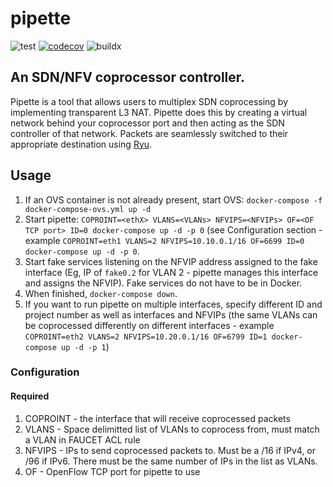 # pipette
![test](https://github.com/IQTLabs/pipette/workflows/test/badge.svg) [![codecov](https://codecov.io/gh/IQTLabs/pipette/branch/master/graph/badge.svg)](https://codecov.io/gh/IQTLabs/pipette) ![buildx](https://github.com/IQTLabs/pipette/workflows/buildx/badge.svg)

## An SDN/NFV coprocessor controller.
Pipette is a tool that allows users to multiplex SDN coprocessing by implementing transparent L3 NAT. Pipette does this by creating a virtual network behind your coprocessor port and then acting as the SDN controller of that network. Packets are seamlessly switched to their appropriate destination using [Ryu](https://osrg.github.io/ryu/).

## Usage

 1. If an OVS container is not already present, start OVS: `docker-compose -f docker-compose-ovs.yml up -d`
 1. Start pipette: `COPROINT=<ethX> VLANS=<VLANs> NFVIPS=<NFVIPs> OF=<OF TCP port> ID=0 docker-compose up -d -p 0` (see Configuration section - example `COPROINT=eth1 VLANS=2 NFVIPS=10.10.0.1/16 OF=6699 ID=0 docker-compose up -d -p 0`.
 1. Start fake services listening on the NFVIP address assigned to the fake interface (Eg, IP of `fake0.2` for VLAN 2 - pipette manages this interface and assigns the NFVIP). Fake services do not have to be in Docker.
 1. When finished, `docker-compose down`.
 1. If you want to run pipette on multiple interfaces, specify different ID and project number as well as interfaces and NFVIPs (the same VLANs can be coprocessed differently on different interfaces - example `COPROINT=eth2 VLANS=2 NFVIPS=10.20.0.1/16 OF=6799 ID=1 docker-compose up -d -p 1`)

### Configuration
#### Required
 1. COPROINT - the interface that will receive coprocessed packets
 1. VLANS - Space delimitted list of VLANs to coprocess from, must match a VLAN in FAUCET ACL rule
 1. NFVIPS - IPs to send coprocessed packets to. Must be a /16 if IPv4, or /96 if IPv6. There must be the same number of IPs in the list as VLANs.
 1. OF - OpenFlow TCP port for pipette to use

